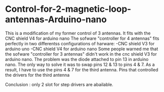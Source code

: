 # Control-for-2-magnetic-loop-antennas-Arduino-nano
This is a modification of my former control of 3 antennas. It fits with the CNC shield V4 for arduino nano
The sofware "controller for 4 antennas" fits perfectly in two differentss configurations of harware:
-CNC shield V3 for arduino uno
-CNC shield V4 for arduino nano
Some people warned me that the sofware "controller for 3 antennas" didn't work in the cnc shield V3 for arduino nano.
The problem was the diode attached to pin 13 in arduino nano. 
The only way to solve it was to swap pins 12 & 13 to pins 4 & 7.
As a result, I have to use the pins 4 & 7 for the third antenna. Pins that controlled the drivers for the third antenna



Conclusion : only 2 slot for step drivers are abailable.
